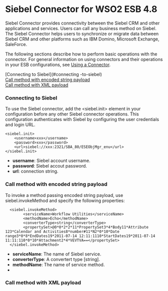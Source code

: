# Siebel Connector for WSO2 ESB 4.8

Siebel Connector provides connectivity between the Siebel CRM and other applications and services. Users can call any business method on Siebel. The Siebel Connector helps users to synchronize or migrate data between Siebel CRM and other platforms such as IBM Domino, Microsoft Exchange, SaleForce.

The following sections describe how to perform basic operations with the connector. For general information on using connectors and their operations in your ESB configurations, see [Using a Connector](https://docs.wso2.com/display/ESB481/Using+a+Connector).

[Connecting to Siebel](#connecting -to-siebel)		
[Call method with encoded string payload](#call-method-with-encoded-string-payload)  
[Call method with XML payload](#call-method-with-xml-payload) 

### Connecting to Siebel
To use the Siebel connector, add the <siebel.init> element in your configuration before any other Siebel connector operations. This configuration authenticates with Siebel by configuring the user credentials and login URL.

    <siebel.init>
        <username>xxx</username>
        <password>xxx</password>
        <url>siebel://xxx:2321/SBA_80/ESEObjMgr_enu</url>
    </siebel.init>

- **username**: Siebel account username.
- **password**: Siebel accout password.
- **url**: connection string.

### Call method with encoded string payload

To invoke a method passing encoded string payload, use siebel.invokeMethod and specify the following properties:

      <siebel.invokeMethod>
            <serviceName>Workflow Utilities</serviceName>
            <methodName>Echo</methodName>
            <converterType>string</converterType>
            <propertySet>@0*0*2*2*11*PropertySet3*4*Body11*Attribute 123*Calendar and Activities8*number#11*N2*0*10*Date range3*0*8*EndDates19*2011-07-14 12:11:1110*StartDates19*2011-07-14 11:11:110*0*10*Attachment2*4*VEVTVA==</propertySet>
      </siebel.invokeMethod>

- **serviceName**: The name of Siebel service.
- **converterType**: A convertert type [string].
- **methodName**: The name of service method.
- 
### Call method with XML payload
